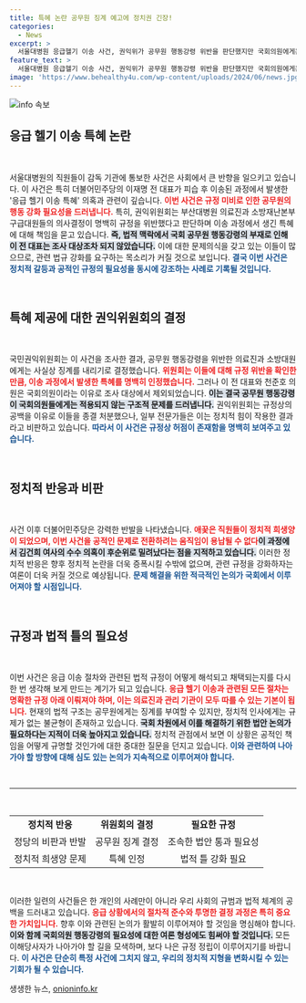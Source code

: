```yaml
---
title: 특혜 논란 공무원 징계 예고에 정치권 긴장!
categories:
  - News
excerpt: >
  서울대병원 응급헬기 이송 사건, 권익위가 공무원 행동강령 위반을 판단했지만 국회의원에게는 규정이 없어 조사 대상에서 제외! 이재명 전 대표 특혜 의혹의 갈등 속, 정치적 공방이 다시 격화되고 있다. 클릭해서 자세한 내용을 확인하세요!
feature_text: >
  서울대병원 응급헬기 이송 사건, 권익위가 공무원 행동강령 위반을 판단했지만 국회의원에게는 규정이 없어 조사 대상에서 제외! 이재명 전 대표 특혜 의혹의 갈등 속, 정치적 공방이 다시 격화되고 있다. 클릭해서 자세한 내용을 확인하세요!
image: 'https://www.behealthy4u.com/wp-content/uploads/2024/06/news.jpg'
---
```


<p><img src="https://www.behealthy4u.com/wp-content/uploads/2024/06/news.jpg" alt="info 속보" /></p>

<h2 data-ke-size="size26">응급 헬기 이송 특혜 논란</h2>

<p data-ke-size="size16">&nbsp;</p>

<p>서울대병원의 직원들이 감독 기관에 통보한 사건은 사회에서 큰 반향을 일으키고 있습니다. 이 사건은 특히 더불어민주당의 이재명 전 대표가 피습 후 이송된 과정에서 발생한 '응급 헬기 이송 특혜' 의혹과 관련이 깊습니다. <b><span style="color: #ee2323;">이번 사건은 규정 미비로 인한 공무원의 행동 강화 필요성을 드러냅니다.</span></b> 특히, 권익위원회는 부산대병원 의료진과 소방재난본부 구급대원들의 의사결정이 명백히 규정을 위반했다고 판단하며 이송 과정에서 생긴 특혜에 대해 책임을 묻고 있습니다. <b><span style="background-color: #21538527;">즉, 법적 맥락에서 국회 공무원 행동강령의 부재로 인해 이 전 대표는 조사 대상조차 되지 않았습니다.</span></b> 이에 대한 문제의식을 갖고 있는 이들이 많으므로, 관련 법규 강화를 요구하는 목소리가 커질 것으로 보입니다. <b><span style="color: #1a5490;">결국 이번 사건은 정치적 갈등과 공적인 규정의 필요성을 동시에 강조하는 사례로 기록될 것입니다.</span></b></p>

<p data-ke-size="size16">&nbsp;</p>

<h2 data-ke-size="size26">특혜 제공에 대한 권익위원회의 결정</h2>

<p data-ke-size="size16">&nbsp;</p>

<p>국민권익위원회는 이 사건을 조사한 결과, 공무원 행동강령을 위반한 의료진과 소방대원에게는 사실상 징계를 내리기로 결정했습니다. <b><span style="color: #ee2323;">위원회는 이들에 대해 규정 위반을 확인한 만큼, 이송 과정에서 발생한 특혜를 명백히 인정했습니다.</span></b> 그러나 이 전 대표와 천준호 의원은 국회의원이라는 이유로 조사 대상에서 제외되었습니다. <b><span style="background-color: #21538527;">이는 결국 공무원 행동강령이 국회의원들에게는 적용되지 않는 구조적 문제를 드러냅니다.</span></b> 권익위원회는 규정상의 공백을 이유로 이들을 종결 처분했으나, 일부 전문가들은 이는 정치적 힘이 작용한 결과라고 비판하고 있습니다. <b><span style="color: #1a5490;">따라서 이 사건은 규정상 허점이 존재함을 명백히 보여주고 있습니다.</span></b></p>

<p data-ke-size="size16">&nbsp;</p>

<h2 data-ke-size="size26">정치적 반응과 비판</h2>

<p data-ke-size="size16">&nbsp;</p>

<p>사건 이후 더불어민주당은 강력한 반발을 나타냈습니다. <b><span style="color: #ee2323;">애꿎은 직원들이 정치적 희생양이 되었으며, 이번 사건을 공적인 문제로 전환하려는 움직임이 용납될 수 없다</span></b고 밝혔습니다. 민주당은 권익위원회가 의도적으로 정보를 왜곡하고 있으며, 특정 사건을 비춰 국민들이 흥미를 잃도록 만들고 있다고 주장했습니다. <b><span style="background-color: #21538527;">이 과정에서 김건희 여사의 수수 의혹이 후순위로 밀려났다는 점을 지적하고 있습니다.</span></b> 이러한 정치적 반응은 향후 정치적 논란을 더욱 증폭시킬 수밖에 없으며, 관련 규정을 강화하자는 여론이 더욱 커질 것으로 예상됩니다. <b><span style="color: #1a5490;">문제 해결을 위한 적극적인 논의가 국회에서 이루어져야 할 시점입니다.</span></b></p>

<p data-ke-size="size16">&nbsp;</p>

<h2 data-ke-size="size26">규정과 법적 틀의 필요성</h2>

<p data-ke-size="size16">&nbsp;</p>

<p>이번 사건은 응급 이송 절차와 관련된 법적 규정이 어떻게 해석되고 채택되는지를 다시 한 번 생각해 보게 만드는 계기가 되고 있습니다. <b><span style="color: #ee2323;">응급 헬기 이송과 관련된 모든 절차는 명확한 규정 아래 이뤄져야 하며, 이는 의료진과 관리 기관이 모두 따를 수 있는 기본이 됩니다.</span></b> 현재의 법적 구조는 공무원에게는 징계를 부여할 수 있지만, 정치적 인사에게는 규제가 없는 불균형이 존재하고 있습니다. <b><span style="background-color: #21538527;">국회 차원에서 이를 해결하기 위한 법안 논의가 필요하다는 지적이 더욱 높아지고 있습니다.</span></b> 정치적 관점에서 보면 이 상황은 공적인 책임을 어떻게 규명할 것인가에 대한 중대한 질문을 던지고 있습니다. <b><span style="color: #1a5490;">이와 관련하여 나아가야 할 방향에 대해 심도 있는 논의가 지속적으로 이루어져야 합니다.</span></b></p>

<p data-ke-size="size16">&nbsp;</p>

<hr>

<p data-ke-size="size16">&nbsp;</p>

<table style="width:100%;">
  <tr>
    <td style="text-align: center; height: 17px;"><b>정치적 반응</b></td>
    <td style="text-align: center; height: 17px;"><b>위원회의 결정</b></td>
    <td style="text-align: center; height: 17px;"><b>필요한 규정</b></td>
  </tr>
  <tr>
    <td style="text-align: center; height: 17px;">정당의 비판과 반발</td>
    <td style="text-align: center; height: 17px;">공무원 징계 결정</td>
    <td style="text-align: center; height: 17px;">조속한 법안 통과 필요성</td>
  </tr>
  <tr>
    <td style="text-align: center; height: 17px;">정치적 희생양 문제</td>
    <td style="text-align: center; height: 17px;">특혜 인정</td>
    <td style="text-align: center; height: 17px;">법적 틀 강화 필요</td>
  </tr>
</table> 

<p data-ke-size="size16">&nbsp;</p>

<p>이러한 일련의 사건들은 한 개인의 사례만이 아니라 우리 사회의 규범과 법적 체계의 공백을 드러내고 있습니다. <b><span style="color: #ee2323;">응급 상황에서의 절차적 준수와 투명한 결정 과정은 특히 중요한 가치입니다.</span></b> 향후 이와 관련된 논의가 활발히 이루어져야 할 것임을 명심해야 합니다. <b><span style="background-color: #21538527;">이와 함께 국회의원 행동강령의 필요성에 대한 여론 형성에도 힘써야 할 것입니다.</span></b> 모든 이해당사자가 나아가야 할 길을 모색하며, 보다 나은 규정 정립이 이루어지기를 바랍니다. <b><span style="color: #1a5490;">이 사건은 단순히 특정 사건에 그치지 않고, 우리의 정치적 지형을 변화시킬 수 있는 기회가 될 수 있습니다.</span></b></p>
생생한 뉴스, <a href="https://onioninfo.kr" rel="dofollow">onioninfo.kr</a>


